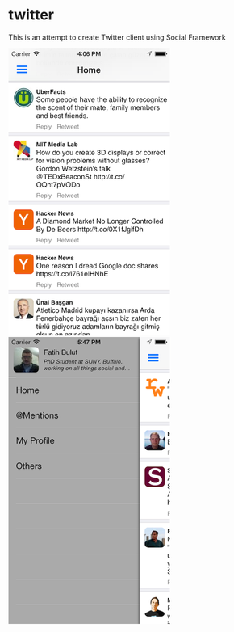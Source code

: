 twitter
=======

This is an attempt to create Twitter client using Social Framework

![Alt text](screenshots/1.png?raw=true "") ![Alt text](screenshots/2.png?raw=true "")
